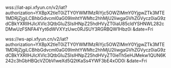 wss://iat-api.xfyun.cn/v2/iat?authorization=YXBpX2tleT0iZTY0YWM1MzRiYjc5OWZlMmY0YjgwZTk3MTE1MDRjZjgiLCBhbGdvcml0aG09ImhtYWMtc2hhMjU2IiwgaGVhZGVycz0iaG9zdCBkYXRlIHJlcXVlc3QtbGluZSIsIHNpZ25hdHVyZT0iaU85cldYSHNWL282cDMwUzFSNFA4Yyt6dWVXYzUwc0RJSUY3RGRBQW1Hbz0i
&date=Fri

wss://ws-api.xfyun.cn/v2/iat?authorization=YXBpX2tleT0iZTY0YWM1MzRiYjc5OWZlMmY0YjgwZTk3MTE1MDRjZjgiLCBhbGdvcml0aG09ImhtYWMtc2hhMjU2IiwgaGVhZGVycz0iaG9zdCBkYXRlIHJlcXVlc3QtbGluZSIsIHNpZ25hdHVyZT0ieThSeHJMekw1QUN6K242c3hGbHBQcVZObVIweXd5Q2tKaSs4YWF3bE4xOD0i
&date=Fri
